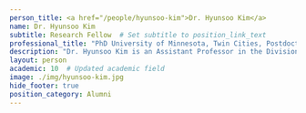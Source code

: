 ```yaml
---
person_title: <a href="/people/hyunsoo-kim">Dr. Hyunsoo Kim</a>
name: Dr. Hyunsoo Kim
subtitle: Research Fellow  # Set subtitle to position_link_text
professional_title: "PhD University of Minnesota, Twin Cities, Postdoctoral Fellow (2007-2009), Assistant Professor, University of Alabama Birmingham"
description: "Dr. Hyunsoo Kim is an Assistant Professor in the Division of Informatics who arrived at UAB in November 2011 when the division was just implementing an informatics-driven personalized medicine component in the Department of Pathology. He is a bioinformatician and a computational biologist who is interested in developing methodologies and algorithms for finding new biological facts, and analyzing genomics data for helping biomedical research.He received his Ph.D. degree from the University of Minnesota, Twin Cities, in 2004 and postdoctoral training at Georgia Tech. in Atlanta and at Brigham and Women’s Hospital in Boston. In 2009 he joined the Center for Systems and Computational Biology at the Wistar Institute in Philadelphia, as a Staff Scientist. There, he worked extensively with next generation sequencing data analysis, namely RNA-seq and ChIP-seq, and small RNA-seq.Dr. Kim’s current work aims to use next generation sequencing technology and information  technology innovation to advance to a new era of personalized medicine and precision medicine for better health care. Toward this goal, he first carefully aggregates biological knowledge building a large database designed to take full advantage of knowledge integration capabilities of semantic web technologies and resources,some already in place at the Divsion of Informatics in the Department of Pathology. This database is then the key resource to analyze new biological data obtained as a part of collaborative work. For example, one can better identify interesting candidates that are related with high impact biological network components associated with specific diseases.Dr. Kim has experience on The Cancer Genome Atlas (TCGA) project, and has a particular interest in cancer diagnosis and treatment via computational approaches handling personal genomic data such as whole genome sequencing (WGS) data, RNA-seq, and small RNA-seq data. Although his earlier work was focused on brain tumors, i.e. Glioblastoma multiforme (GBM), he is now extending this experience to other cancers so that he can achieve a deeper understanding of the genetic basis of cancer. To this end he is building collaborative connections and memberships with UAB Comprehensive Cancer Center (CCC), UAB Department of Computer and Information Sciences. Dr. Kim’s laboratory is also developing a service capability in (1) next generation sequencing data analysis (RNA-seq, ChIP-seq, and small RNA-seq), (2) preliminary computational cancer diagnosis with individual patient’s genomic profiles (whole genome sequencing, RNA-seq, small RNA-seq)."
layout: person
academic: 10  # Updated academic field
image: ./img/hyunsoo-kim.jpg
hide_footer: true
position_category: Alumni
---
```

